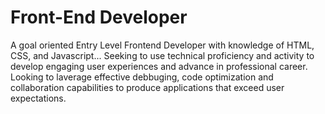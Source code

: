 # Front-End Developer
A goal oriented Entry Level Frontend Developer with knowledge of HTML, CSS, and Javascript...
Seeking to use technical proficiency and activity to develop engaging user experiences and advance
in professional career. Looking to laverage effective debbuging, code optimization and collaboration
capabilities to produce applications that exceed user expectations.
